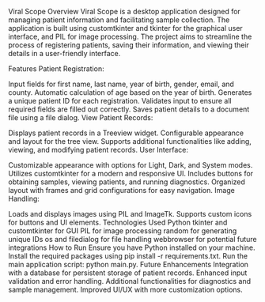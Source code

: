 Viral Scope
Overview
Viral Scope is a desktop application designed for managing patient information and facilitating sample collection. The application is built using customtkinter and tkinter for the graphical user interface, and PIL for image processing. The project aims to streamline the process of registering patients, saving their information, and viewing their details in a user-friendly interface.

Features
Patient Registration:

Input fields for first name, last name, year of birth, gender, email, and county.
Automatic calculation of age based on the year of birth.
Generates a unique patient ID for each registration.
Validates input to ensure all required fields are filled out correctly.
Saves patient details to a document file using a file dialog.
View Patient Records:

Displays patient records in a Treeview widget.
Configurable appearance and layout for the tree view.
Supports additional functionalities like adding, viewing, and modifying patient records.
User Interface:

Customizable appearance with options for Light, Dark, and System modes.
Utilizes customtkinter for a modern and responsive UI.
Includes buttons for obtaining samples, viewing patients, and running diagnostics.
Organized layout with frames and grid configurations for easy navigation.
Image Handling:

Loads and displays images using PIL and ImageTk.
Supports custom icons for buttons and UI elements.
Technologies Used
Python
tkinter and customtkinter for GUI
PIL for image processing
random for generating unique IDs
os and filedialog for file handling
webbrowser for potential future integrations
How to Run
Ensure you have Python installed on your machine.
Install the required packages using pip install -r requirements.txt.
Run the main application script: python main.py.
Future Enhancements
Integration with a database for persistent storage of patient records.
Enhanced input validation and error handling.
Additional functionalities for diagnostics and sample management.
Improved UI/UX with more customization options.
